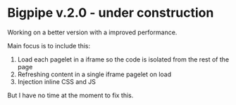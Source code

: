 Bigpipe v.2.0 - under construction
=================================

Working on a better version with a improved performance.

Main focus is to include this:

1. Load each pagelet in a iframe so the code is isolated from the rest of the page
2. Refreshing content in a single iframe pagelet on load
3. Injection inline CSS and JS

But I have no time at the moment to fix this.	

